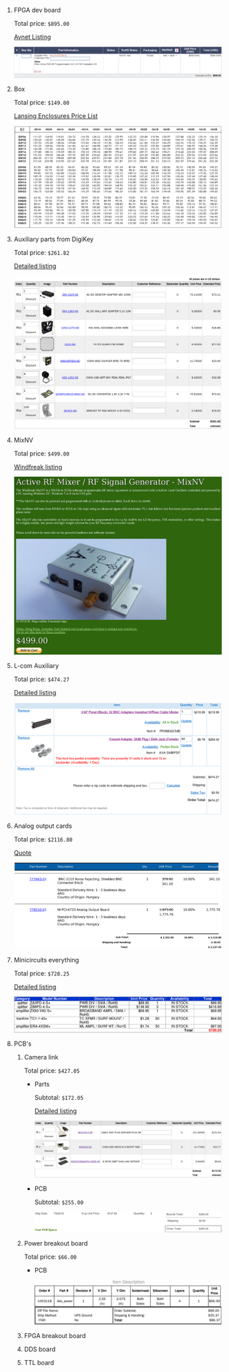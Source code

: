 1. FPGA dev board

    Total price: `$895.00`

    [Avnet Listing](http://avnetexpress.avnet.com/store/em/EMController/_/A-5004312321719?action=part&catalogId=500201&langId=-1&storeId=500201)

    ![Cart Screenshot](ZC702_dev.png)

2. Box

    Total price: `$149.00`

    [Lansing Enclosures Price List](http://www.lansing-enclosures.com/main/media/graybox_prices.pdf)

    ![Price Screenshot](B3F10-062A.png)

3. Auxiliary parts from DigiKey

    Total price: `$261.82`

    [Detailed listing](aux-digikey.md)

    ![Shopping cart (Harvard pricing) screenshot](aux-digikey.png)

5. MixNV

    Total price: `$499.00`

    [Windfreak listing](https://www.windfreaktech.com/rf-mixer-downconverter-upconverter.html)

    ![Listing Screenshot](MixNV.png)

6. L-com Auxiliary

    Total price: `$474.27`

    [Detailed listing](aux-lcom.md)

    ![Shopping cart screenshot](aux-lcom.png)

7. Analog output cards

    Total price: `$2116.80`

    [Quote](ni.pdf)

    ![Quatation screenshot](ni.png)

8. Minicircuits everything

    Total price: `$728.25`

    [Detailed listing](minicircuits.md)

    ![Shopping cart screenshot](minicircuits.png)

9. PCB's

    1. Camera link

        Total price: `$427.05`

        * Parts

            Subtotal: `$172.05`

            [Detailed listing](cmrlink-digikey.md)

            ![Shopping cart (Harvard pricing) screenshot](cmrlink-digikey.png)


        * PCB

            Subtotal: `$255.00`

            ![PCB quote](cmrlink-pcb.png)

    2. Power breakout board

        Total price: `$66.00`

        * PCB

            ![PCB quote](power-pcb.png)

    3. FPGA breakout board

    4. DDS board

    5. TTL board
